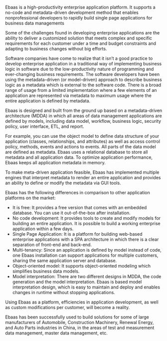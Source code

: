 <p class="intro"><span class="dropcap">E</span>baas is a high-productivity enterprise application platform. It supports a no-code and metadata-driven development method that enables nonprofessional developers to rapidly build single page applications for business data managements</p>

Some of the challenges found in developing enterprise applications are the ability to deliver a customized solution that meets complex and specific requirements for each customer under a time and budget constraints and adapting to business changes without big efforts.

Software companies have come to realize that it isn’t a good practice to develop enterprise application in a traditional way of implementing business logic in software due to the low-productivity nature of programming and ever-changing business requirements. The software developers have been using the metadata-driven (or model-driven) approach to describe business logic as a metadata which is external to the software code. There is a broad range of usage from a limited implementation where a few elements of an application are represented via metadata to maximum usage where the entire application is defined by metadata.

Ebaas is designed and built from the ground up based on a metadata-driven architecture (MDDA) in which all areas of data management applications are defined by models, including data model, workflow, business logic, security policy, user interface, ETL, and report.

For example, you can use the object model to define data structure of your application (classes, relationships, and attributes) as well as access control policy, methods, events and actions to events. All parts of the data model are defined as metadata. Ebaas uses a relational database to store all metadata and all application data. To optimize application performance, Ebaas keeps all application metadata in memory.

To make meta-driven application feasible, Ebaas has implemented multiple engines that interpret metadata to render an entire application and provides an ability to define or modify the metadata via GUI tools. 

Ebaas has the following differences in comparison to other application platforms on the market:

* It is free: It provides a free version that comes with an embedded database. You can use it out-of-the-box after installation.
* No code development: It provides tools to create and modify models for building an entire application. It is possible to build a working enterprise application within a few days.
* Single Page Application: It is a platform for building web-based enterprise applications with a SPA architecture in which there is a clear separation of front-end and back-end.
* Multi-tenancy: Since an application is defined by model instead of code, one Ebaas installation can support applications for multiple customers, sharing the same application server and database.
* Object-oriented model: It supports object-oriented modeling which simplifies business data models.
* Model interpretation: There are two different designs in MDDA, the code generation and the model interpretation. Ebaas is based model interpretation design, which is easy to maintain and deploy and enables changes in runtime without stopping applications.

Using Ebaas as a platform, efficiencies in application development, as well as custom modifications per customer, will become a reality.

Ebaas has been successfully used to build solutions for some of large manufacturers of Automobile, Construction Machinery, Renewal Energy, and Auto Parts industries in China, in the areas of test and measurement data management, master data management, etc.
